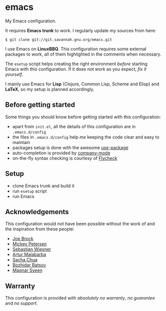 emacs
=====

My Emacs configuration.

It requires **Emacs trunk** to work.
I regularly update my sources from here:
```console
$ git clone git://git.savannah.gnu.org/emacs.git
```

I use Emacs on **LinuxBBQ**. This configuration requires some external packages to work, all of them highlighted in the comments when necessary.

The ```esetup``` script helps creating the right environment *before* starting Emacs with this configuration. If it does not work as you expect, *fix it yourself*.

I mainly use Emacs for **Lisp** (Clojure, Common Lisp, Scheme and Elisp) and **LaTeX**, so my setup is planned accordingly.

Before getting started
----------------------
Some things you should know before getting started with this configuration:
- apart from ```init.el```, all the details of this configuration are in ```.emacs.d/config```
- the files in ```.emacs.d/config``` help *me* keeping the code clear and easy to maintain
- packages setup is done with the awesome [use-package](https://github.com/jwiegley/use-package)
- auto-completion is provided by [company-mode](http://company-mode.github.io/)
- on-the-fly syntax checking is courtesy of [Flycheck](https://flycheck.readthedocs.org/)

Setup
-----
- clone Emacs trunk and build it
- run ```esetup``` script
- run Emacs

Acknowledgements
----------------
This configuration would not have been possible without the work of and the inspiration from these people:
- [Joe Brock](https://github.com/DebianJoe)
- [Mickey Petersen](https://github.com/mickeynp)
- [Sebastian Wiesner](https://github.com/lunaryorn)
- [Artur Malabarba](https://github.com/Bruce-Connor)
- [Sacha Chua](https://github.com/sachac)
- [Bozhidar Batsov](https://github.com/bbatsov)
- [Magnar Sveen](https://github.com/magnars)

Warranty
--------
This configuration is provided with *absolutely no warranty*, *no guarantee* and *no support*.
